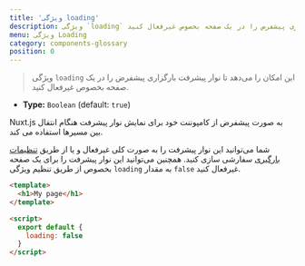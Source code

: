 ```yaml
---
title: 'ویژگی loading'
description: ویژگی `loading` این امکان را می‌دهد تا نوار پیشرفت بارگزاری پیشفرض را در یک صفحه بخصوص غیرفعال کنید.
menu: ویژگی Loading
category: components-glossary
position: 0
---
```


> ویژگی `loading` این امکان را می‌دهد تا نوار پیشرفت بارگزاری پیشفرض را در یک صفحه بخصوص غیرفعال کنید.

- **Type:** `Boolean` (default: `true`)

Nuxt.js به صورت پیشفرض از کامپوننت خود برای نمایش نوار پیشرفت هنگام انتقال بین مسیرها استفاده می کند.

شما می‌توانید این نوار پیشرفت را به صورت کلی غیرفعال و یا از طریق [تنظیمات بارگیری](/guides/configuration-glossary/configuration-loading) سفارشی سازی کنید. همچنین می‌توانید این نوار پیشرفت را برای یک صفحه بخصوص از طریق تنظیم ویژگی `loading` به مقدار `false` غیرفعال کنید.

```html
<template>
  <h1>My page</h1>
</template>

<script>
  export default {
    loading: false
  }
</script>
```
